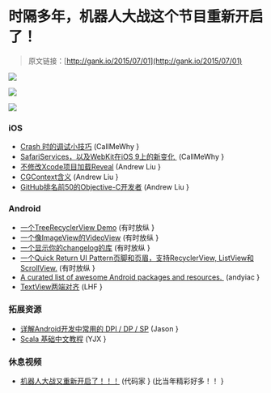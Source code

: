 # 时隔多年，机器人大战这个节目重新开启了！

> 原文链接：[http://gank.io/2015/07/01](http://gank.io/2015/07/01)

![](http://ww2.sinaimg.cn/large/610dc034jw1etn2pltc7mj20f90mwmye.jpg)

![](http://ww1.sinaimg.cn/large/7a8aed7bgw1etn2gzjoegj20gz0p9400.jpg)

![](http://ww2.sinaimg.cn/large/610dc034jw1etn4iztk8fj20ng0dk40u.jpg)

### iOS

* [Crash 时的调试小技巧](http://natashatherobot.com/xcode) (CallMeWhy }
* [SafariServices，以及WebKit在iOS 9上的新变化&nbsp;](http://www.hotobear.com/?p=1031) (CallMeWhy }
* [不修改Xcode项目加载Reveal](http://www.jianshu.com/p/9229812b2038?utm_campaign=hugo&amp) (Andrew Liu }
* [CGContext含义](http://www.jianshu.com/p/1d0e405f166e) (Andrew Liu }
* [GitHub排名前50的Objective-C开发者](http://gold.xitu.io/entry/5591e2dde4b0f06d90e87269) (Andrew Liu }

### Android

* [一个TreeRecyclerView Demo](https://github.com/nuptboyzhb/TreeRecyclerView) (有时放纵 }
* [一个像ImageView的VideoView](https://github.com/yqritc/Android) (有时放纵 }
* [一个显示你的changelog的库](https://github.com/gabrielemariotti/changeloglib) (有时放纵 }
* [一个Quick Return UI Pattern页脚和页眉，支持RecyclerView, ListView和ScrollView.](https://github.com/lawloretienne/QuickReturn) (有时放纵 }
* [A curated list of awesome Android packages and resources.&nbsp;](https://github.com/JStumpp/awesome) (andyiac }
* [TextView两端对齐](https://github.com/androiddevelop/AlignTextView) (LHF }

### 拓展资源

* [详解Android开发中常用的 DPI / DP / SP](http://www.jianshu.com/p/913943d25829) (Jason }
* [Scala 基础中文教程](http://twitter.github.io/scala_school/zh_cn/basics.html) (YJX }

### 休息视频

* [机器人大战又重新开启了！！！](http://www.bilibili.com/video/av2509456/) (代码家 } (比当年精彩好多！！ }


